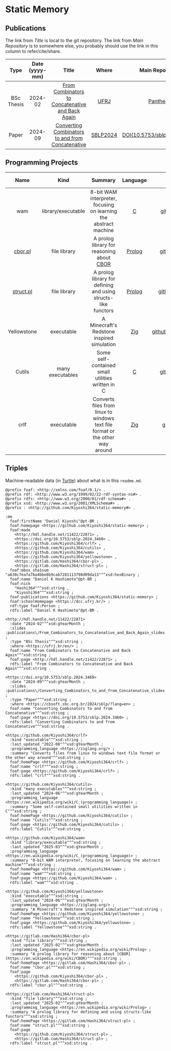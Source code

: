 # Static Memory

## Publications

The link from _Title_ is local to the git repository.
The link from _Main Repository_ is to somewhere else,
you probably should use the link in this column to refer/cite/share.

|Type|Date (yyyy-mm)|Title|Where|Main Repository|Slides|
|:---:|:---:|:---:|:---:|:---:|:---:|
|BSc Thesis|2024-02|[From Combinators to Concatenative and Back Again](./publications/From_Combinators_to_Concatenative_and_Back_Again.pdf)|[UFRJ](https://ufrj.br/en/)|[Pantheon](http://hdl.handle.net/11422/22871)|[slides pt-BR](./publications/From_Combinators_to_Concatenative_and_Back_Again_slides.pdf)|
|Paper|2024-09|[Converting Combinators to and from Concatenative](./publications/Converting_Combinators_to_and_from_Concatenative.pdf)|[SBLP2024](https://cbsoft.sbc.org.br/2024/sblp/?lang=en)|[DOI(10.5753/sblp.2024.3460)](https://doi.org/10.5753/sblp.2024.3460)|[slides](./publications/Converting_Combinators_to_and_from_Concatenative_slides.pdf)|


## Programming Projects

|Name|Kind|Summary|Language|Main Repository|Mirrors|Last Updated|
|:---:|:---:|:---:|:---:|:---:|:---:|:---:|
|wam|library/executable|8-bit WAM interpreter, focusing on learning the abstract machine|[C](https://en.wikipedia.org/wiki/C_(programming_language))|[github.com/Kiyoshi364/wam](https://github.com/Kiyoshi364/wam)|-|2025-03|
|[cbor.pl](https://gitlab.com/Hashi364/cbor-pl/blob/main/cbor.pl)|file library|A prolog library for reasoning about [CBOR](https://en.wikipedia.org/wiki/CBOR)|[Prolog](https://en.wikipedia.org/wiki/Prolog)|[gitlab.com/Hashi364/cbor-pl](https://gitlab.com/Hashi364/cbor-pl)|[github.com/Kiyoshi364/cbor-pl](https://github.com/Kiyoshi364/cbor-pl)|2025-02|
|[struct.pl](https://gitlab.com/Hashi364/struct-pl/blob/main/struct.pl)|file library|A prolog library for defining and using structs-like functors|[Prolog](https://en.wikipedia.org/wiki/Prolog)|[gitlab.com/Hashi364/struct-pl](https://gitlab.com/Hashi364/struct-pl)|[github.com/Kiyoshi364/struct-pl](https://github.com/Kiyoshi364/struct-pl)|2025-02|
|Yellowstone|executable|A Minecraft's Redstone inspired simulation|[Zig](https://ziglang.org/)|[github.com/Kiyoshi364/yellowstone](https://github.com/Kiyoshi364/yellowstone)|-|2024-06|
|Cutils|many executables|Some self-contained small utilities written in C|[C](https://en.wikipedia.org/wiki/C_(programming_language))|[github.com/Kiyoshi364/cutils](https://github.com/Kiyoshi364/cutils)|-|2024-06|
|crlf|executable|Converts files from linux to windows text file format or the other way around|[Zig](https://ziglang.org/)|[github.com/Kiyoshi364/crlf](https://github.com/Kiyoshi364/crlf)|-|2022-08|


## Triples

Machine-readable data (in [Turtle](https://en.wikipedia.org/wiki/Turtle_(syntax)))
about what is in this `readme.md`.

```ttl
@prefix foaf: <http://xmlns.com/foaf/0.1/> .
@prefix rdf: <http://www.w3.org/1999/02/22-rdf-syntax-ns#> .
@prefix rdfs: <http://www.w3.org/2000/01/rdf-schema#> .
@prefix xsd: <http://www.w3.org/2001/XMLSchema#> .
@prefix : <http://github.com/Kiyoshi364/static-memory#> .

:me
  foaf:firstName "Daniel Kiyoshi"@pt-BR ;
  foaf:homepage <https://github.com/Kiyoshi364/static-memory> ;
  foaf:made
    <http://hdl.handle.net/11422/22871> ,
    <https://doi.org/10.5753/sblp.2024.3460> ,
    <https://github.com/Kiyoshi364/crlf> ,
    <https://github.com/Kiyoshi364/cutils> ,
    <https://github.com/Kiyoshi364/wam> ,
    <https://github.com/Kiyoshi364/yellowstone> ,
    <https://gitlab.com/Hashi364/cbor-pl> ,
    <https://gitlab.com/Hashi364/struct-pl> ;
  foaf:mbox_sha1sum "a638c7eafa7ba4bbe8b9cab7281113798d09da13"^^xsd:hexBinary ;
  foaf:name "Daniel K Hashimoto"@pt-BR ;
  foaf:nick
    "Hashi364"^^xsd:string ,
    "Kiyoshi364"^^xsd:string ;
  foaf:publications <https://github.com/Kiyoshi364/static-memory> ;
  foaf:schoolHomepage <https://dcc.ufrj.br/> ;
  rdf:type foaf:Person ;
  rdfs:label "Daniel K Hashimoto"@pt-BR .

<http://hdl.handle.net/11422/22871>
  :date "2024-02"^^xsd:gYearMonth ;
  :slides :publications\/From_Combinators_to_Concatenative_and_Back_Again_slides.pdf ;
  :type "BSc Thesis"^^xsd:string ;
  :where <https://ufrj.br/en/> ;
  foaf:name "From Combinators to Concatenative and Back Again"^^xsd:string ;
  foaf:page <http://hdl.handle.net/11422/22871> ;
  rdfs:label "From Combinators to Concatenative and Back Again"^^xsd:string .

<https://doi.org/10.5753/sblp.2024.3460>
  :date "2024-09"^^xsd:gYearMonth ;
  :slides :publications\/Converting_Combinators_to_and_from_Concatenative_slides.pdf ;
  :type "Paper"^^xsd:string ;
  :where <https://cbsoft.sbc.org.br/2024/sblp/?lang=en> ;
  foaf:name "Converting Combinators to and from Concatenative"^^xsd:string ;
  foaf:page <https://doi.org/10.5753/sblp.2024.3460> ;
  rdfs:label "Converting Combinators to and from Concatenative"^^xsd:string .

<https://github.com/Kiyoshi364/crlf>
  :kind "executable"^^xsd:string ;
  :last_updated "2022-08"^^xsd:gYearMonth ;
  :programming_language <https://ziglang.org/> ;
  :summary "Converts files from linux to windows text file format or the other way around"^^xsd:string ;
  foaf:homePage <https://github.com/Kiyoshi364/crlf> ;
  foaf:name "crlf"^^xsd:string ;
  foaf:page <https://github.com/Kiyoshi364/crlf> ;
  rdfs:label "crlf"^^xsd:string .

<https://github.com/Kiyoshi364/cutils>
  :kind "many executables"^^xsd:string ;
  :last_updated "2024-06"^^xsd:gYearMonth ;
  :programming_language <https://en.wikipedia.org/wiki/C_(programming_language)> ;
  :summary "Some self-contained small utilities written in C"^^xsd:string ;
  foaf:homePage <https://github.com/Kiyoshi364/cutils> ;
  foaf:name "Cutils"^^xsd:string ;
  foaf:page <https://github.com/Kiyoshi364/cutils> ;
  rdfs:label "Cutils"^^xsd:string .

<https://github.com/Kiyoshi364/wam>
  :kind "library/executable"^^xsd:string ;
  :last_updated "2025-03"^^xsd:gYearMonth ;
  :programming_language <https://en.wikipedia.org/wiki/C_(programming_language)> ;
  :summary "8-bit WAM interpreter, focusing on learning the abstract machine"^^xsd:string ;
  foaf:homePage <https://github.com/Kiyoshi364/wam> ;
  foaf:name "wam"^^xsd:string ;
  foaf:page <https://github.com/Kiyoshi364/wam> ;
  rdfs:label "wam"^^xsd:string .

<https://github.com/Kiyoshi364/yellowstone>
  :kind "executable"^^xsd:string ;
  :last_updated "2024-06"^^xsd:gYearMonth ;
  :programming_language <https://ziglang.org/> ;
  :summary "A Minecraft's Redstone inspired simulation"^^xsd:string ;
  foaf:homePage <https://github.com/Kiyoshi364/yellowstone> ;
  foaf:name "Yellowstone"^^xsd:string ;
  foaf:page <https://github.com/Kiyoshi364/yellowstone> ;
  rdfs:label "Yellowstone"^^xsd:string .

<https://gitlab.com/Hashi364/cbor-pl>
  :kind "file library"^^xsd:string ;
  :last_updated "2025-02"^^xsd:gYearMonth ;
  :programming_language <https://en.wikipedia.org/wiki/Prolog> ;
  :summary "A prolog library for reasoning about [CBOR](https://en.wikipedia.org/wiki/CBOR)"^^xsd:string ;
  foaf:homePage <https://gitlab.com/Hashi364/cbor-pl> ;
  foaf:name "cbor.pl"^^xsd:string ;
  foaf:page
    <https://github.com/Kiyoshi364/cbor-pl> ,
    <https://gitlab.com/Hashi364/cbor-pl> ;
  rdfs:label "cbor.pl"^^xsd:string .

<https://gitlab.com/Hashi364/struct-pl>
  :kind "file library"^^xsd:string ;
  :last_updated "2025-02"^^xsd:gYearMonth ;
  :programming_language <https://en.wikipedia.org/wiki/Prolog> ;
  :summary "A prolog library for defining and using structs-like functors"^^xsd:string ;
  foaf:homePage <https://gitlab.com/Hashi364/struct-pl> ;
  foaf:name "struct.pl"^^xsd:string ;
  foaf:page
    <https://github.com/Kiyoshi364/struct-pl> ,
    <https://gitlab.com/Hashi364/struct-pl> ;
  rdfs:label "struct.pl"^^xsd:string .
```
